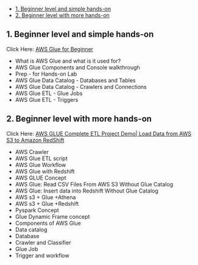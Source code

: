 - [1. Beginner level and simple hands-on](#1-beginner-level-and-simple-hands-on)
- [2. Beginner level with more hands-on](#2-beginner-level-with-more-hands-on)


## 1. Beginner level and simple hands-on
Click Here: [AWS Glue for Beginner](https://youtu.be/weWeaM5-EHc?si=ghHHkdsKeefh-sDc)

- What is AWS Glue  and what is it used for?
- AWS Glue Components and Console walkthrough
- Prep - for Hands-on Lab
- AWS Glue Data Catalog - Databases and Tables
- AWS Glue Data Catalog - Crawlers and Connections
- AWS Glue ETL - Glue Jobs
- AWS Glue ETL - Triggers

## 2. Beginner level with more hands-on
Click Here: [AWS GLUE Complete ETL Project Demo| Load Data from AWS S3 to Amazon RedShift](https://youtu.be/EhaXoMRCftY?si=mSJIhGlo95Jx8UER)

- AWS Crawler
- AWS Glue ETL script
- AWS Glue Workflow
- AWS Glue with Redshift
- AWS GLUE Concept
- AWS Glue: Read CSV Files From AWS S3 Without Glue Catalog
- AWS Glue: Insert data into Redshift Without Glue Catalog
- AWS s3 + Glue +Athena
- AWS s3 + Glue +Redshift
- Pyspark Concept
- Glue Dynamic Frame concept
- Components of AWS Glue
- Data catalog
- Database
- Crawler and Classifier
- Glue Job
- Trigger and workflow
